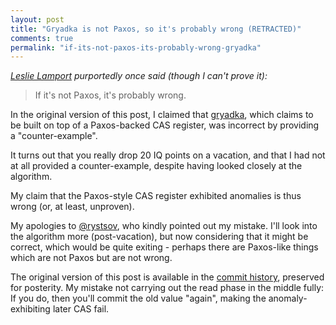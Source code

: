 ```yaml
---
layout: post
title: "Gryadka is not Paxos, so it's probably wrong (RETRACTED)"
comments: true
permalink: "if-its-not-paxos-its-probably-wrong-gryadka"
---
```


*[Leslie Lamport][lamport] purportedly once said (though I can't prove it):*

> If it's not Paxos, it's probably wrong.

In the original version of this post, I claimed that [gryadka][gryadka], which
claims to be built on top of a Paxos-backed CAS register, was incorrect by
providing a "counter-example".

It turns out that you really drop 20 IQ points on a vacation, and that I had
not at all provided a counter-example, despite having looked closely at the
algorithm.

My claim that the Paxos-style CAS register exhibited anomalies is thus wrong
(or, at least, unproven).

My apologies to [@rystsov][rystsov-tw], who kindly pointed out my mistake. I'll
look into the algorithm more (post-vacation), but now considering that it might
be correct, which would be quite exiting - perhaps there are Paxos-like things
which are not Paxos but are not wrong.

The original version of this post is available in the [commit history][ch],
preserved for posterity. My mistake not carrying out the read phase in the
middle fully: If you do, then you'll commit the old value "again", making the
anomaly-exhibiting later CAS fail.

[lamport]: http://lamport.azurewebsites.net
[rystsov-tw]: https://twitter.com/rystsov
[gryadka]: https://github.com/gryadka/js
[ch]: https://github.com/tschottdorf/tschottdorf.github.io
